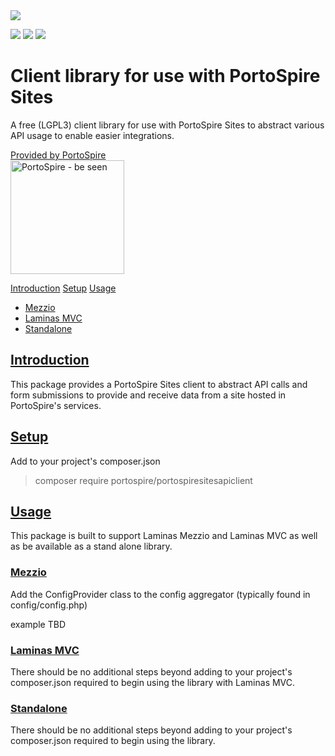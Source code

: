 <img src="https://assets.portospire.com/github.io/portospiresitesapiclientlogo.svg" style="max-height:25vh;color:#66A4D9;fill:#66A4D9;stroke:#66A4D9;" />

<img src="https://img.shields.io/github/v/release/PortoSpire/portospiresitesapiclient" /> <img src="https://img.shields.io/github/languages/code-size/PortoSpire/portospiresitesapiclient" /> <img src="https://img.shields.io/github/license/PortoSpire/portospiresitesapiclient" />
# Client library for use with PortoSpire Sites
A free (LGPL3) client library for use with PortoSpire Sites to abstract various API usage to enable easier integrations.

<a href="https://www.portospire.com/">Provided by PortoSpire <br />
<img src="https://assets.portospire.com/psf/img/portospire%20header.svg" alt="PortoSpire - be seen" width="182" /></a>

[Introduction](#introduction)
[Setup](#setup)
[Usage](#usage)
* [Mezzio](#mezzio)
* [Laminas MVC](#laminasmvc)
* [Standalone](#standalone)
  

## <a name="introduction" href="#introduction">Introduction</a>
This package provides a PortoSpire Sites client to abstract API calls and form submissions to provide and receive 
data from a site hosted in PortoSpire's services.

## <a name="setup" href="#setup">Setup</a>
Add to your project's composer.json
> composer require portospire/portospiresitesapiclient

## <a name="usage" href="#usage">Usage</a>
This package is built to support Laminas Mezzio and Laminas MVC as well 
as be available as a stand alone library. 

### <a name="mezzio" href="#mezzio">Mezzio</a>
Add the ConfigProvider class to the config aggregator (typically found in config/config.php)

example TBD


### <a name="laminasmvc" href="#laminasmvc">Laminas MVC</a>
There should be no additional steps beyond adding to your project's composer.json required to begin using the library with Laminas MVC.

### <a name="standalone" href="#standalone">Standalone</a>
There should be no additional steps beyond adding to your project's composer.json required to begin using the library.
